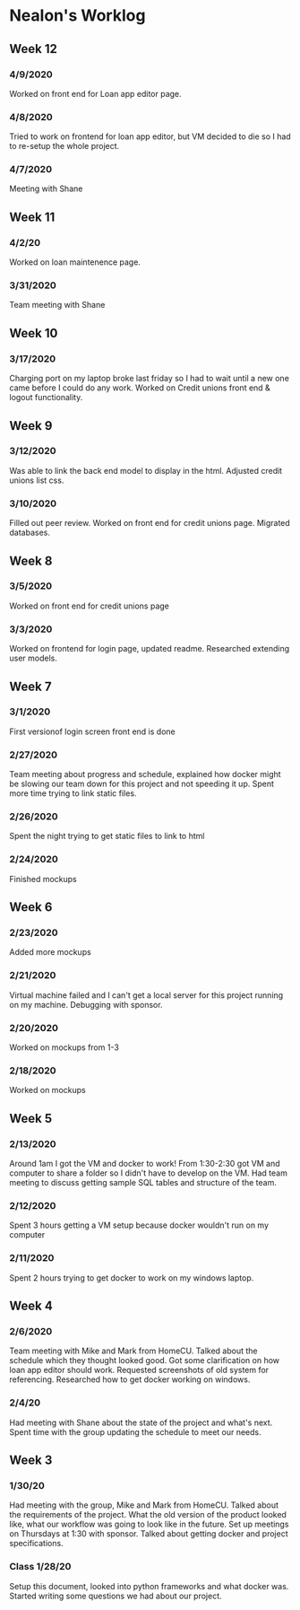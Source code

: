 # Nealon's Worklog

## Week 12

### 4/9/2020
Worked on front end for Loan app editor page.

### 4/8/2020
Tried to work on frontend for loan app editor, but 
VM decided to die so I had to re-setup the whole project.

### 4/7/2020
Meeting with Shane

## Week 11

### 4/2/20
Worked on loan maintenence page.

### 3/31/2020
Team meeting with Shane

## Week 10

### 3/17/2020
Charging port on my laptop broke last friday so I had to wait until a new one came before I could do any work.
Worked on Credit unions front end & logout functionality.

## Week 9

### 3/12/2020
Was able to link the back end model to display in the html. Adjusted credit unions list css.

### 3/10/2020
Filled out peer review. Worked on front end for credit unions page. Migrated databases.

## Week 8

### 3/5/2020
Worked on front end for credit unions page

### 3/3/2020
Worked on frontend for login page, updated readme. Researched extending user models.

## Week 7

### 3/1/2020
First versionof login screen front end is done

### 2/27/2020
Team meeting about progress and schedule, explained how docker might be slowing our team down for this project and not speeding it up. Spent more time trying to link static files.

### 2/26/2020
Spent the night trying to get static files to link to html

### 2/24/2020
Finished mockups

## Week 6

### 2/23/2020
Added more mockups

### 2/21/2020
Virtual machine failed and I can't get a local server for this project running on my machine. Debugging with sponsor.

### 2/20/2020
Worked on mockups from 1-3

### 2/18/2020
Worked on mockups

## Week 5

### 2/13/2020
Around 1am I got the VM and docker to work!
From 1:30-2:30 got VM and computer to share a folder so I didn't have to develop on the VM.
Had team meeting to discuss getting sample SQL tables and structure of the team.

### 2/12/2020
Spent 3 hours getting a VM setup because docker wouldn't run on my computer

### 2/11/2020
Spent 2 hours trying to get docker to work on my windows laptop.

## Week 4

### 2/6/2020
Team meeting with Mike and Mark from HomeCU. Talked about the schedule which they thought looked good. Got some clarification on how loan app editor should work. Requested screenshots of old system for referencing. Researched how to get docker working on windows.

### 2/4/20
Had meeting with Shane about the state of the project and what's next. Spent time with the group updating the schedule to meet our needs.

## Week 3

### 1/30/20
Had meeting with the group, Mike and Mark from HomeCU. Talked about the requirements of the project. What the old version of the product looked like, what our workflow was going to look like in the future. Set up meetings on Thursdays at 1:30 with sponsor. Talked about getting docker and project specifications. 

### Class 1/28/20
Setup this document, looked into python frameworks and what docker was. Started writing some questions we had about our project.